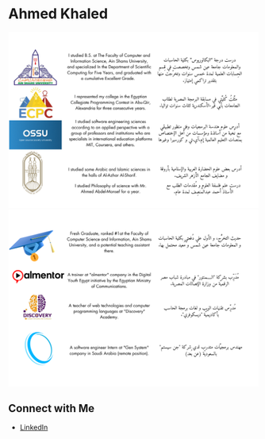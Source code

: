 # Ahmed Khaled

![Education 2020-2023](./cards/education.png)
![Work 2022-2023](./cards/work.png)


## Connect with Me
- [LinkedIn](https://www.linkedin.com/in/ahmed-khaled-saber/)
